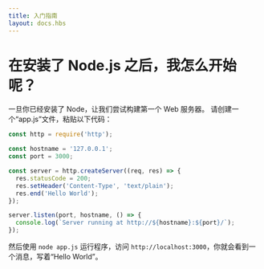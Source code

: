 ```yaml
---
title: 入门指南
layout: docs.hbs
---
```


# 在安装了 Node.js 之后，我怎么开始呢？

一旦你已经安装了 Node，让我们尝试构建第一个 Web 服务器。
请创建一个“app.js”文件，粘贴以下代码：

```javascript
const http = require('http');

const hostname = '127.0.0.1';
const port = 3000;

const server = http.createServer((req, res) => {
  res.statusCode = 200;
  res.setHeader('Content-Type', 'text/plain');
  res.end('Hello World');
});

server.listen(port, hostname, () => {
  console.log(`Server running at http://${hostname}:${port}/`);
});
```

然后使用 `node app.js` 运行程序，访问 `http://localhost:3000`，你就会看到一个消息，写着“Hello World”。
